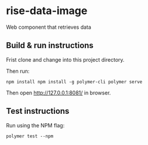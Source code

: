 # rise-data-image

Web component that retrieves data

## Build & run instructions

Frist clone and change into this project directory.

Then run:

`
npm install
npm install -g polymer-cli
polymer serve
`

Then open http://127.0.0.1:8081/ in browser.

## Test instructions

Run using the NPM flag:

`
polymer test --npm
`
